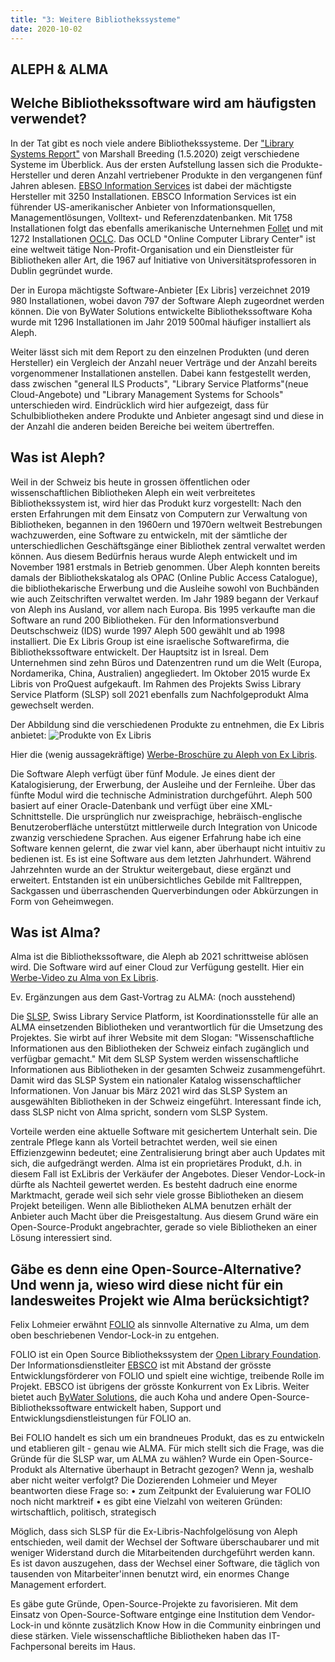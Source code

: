 ```yaml
---
title: "3: Weitere Bibliothekssysteme"
date: 2020-10-02
---
```



## ALEPH & ALMA

## Welche Bibliothekssoftware wird am häufigsten verwendet?
In der Tat gibt es noch viele andere Bibliothekssysteme. Der ["Library Systems Report"](https://americanlibrariesmagazine.org/wp-content/uploads/2020/04/charts-for-2020-Library-Systems-Report.pdf) von Marshall Breeding (1.5.2020) zeigt verschiedene Systeme im Überblick. Aus der ersten Aufstellung lassen sich die Produkte-Hersteller und deren Anzahl vertriebener Produkte in den vergangenen fünf Jahren ablesen. [EBSO Information Services](https://www.ebsco.com/) ist dabei der mächtigste Hersteller mit 3250 Installationen. EBSCO Information Services ist ein führender US-amerikanischer Anbieter von Informationsquellen, Managementlösungen, Volltext- und Referenzdatenbanken. Mit 1758 Installationen folgt das ebenfalls amerikanische Unternehmen [Follet](https://www.follettlearning.com/technology/products/library-management-system) und mit 1272 Installationen [OCLC](https://www.oclc.org/de/home.html). Das OCLD "Online Computer Library Center" ist eine weltweit tätige Non-Profit-Organisation und ein Dienstleister für Bibliotheken aller Art, die 1967 auf Initiative von Universitätsprofessoren in Dublin gegründet wurde. 

Der in Europa mächtigste Software-Anbieter [Ex Libris] verzeichnet 2019 980 Installationen, wobei davon 797 der Software Aleph zugeordnet werden können. Die von ByWater Solutions entwickelte Bibliothekssoftware Koha wurde mit 1296 Installationen im Jahr 2019 500mal häufiger installiert als Aleph.

Weiter lässt sich mit dem Report zu den einzelnen Produkten (und deren Hersteller) ein Vergleich der Anzahl neuer Verträge und der Anzahl bereits vorgenommener Installationen anstellen. Dabei kann festgestellt werden, dass zwischen "general ILS Products", "Library Service Platforms"(neue Cloud-Angebote) und "Library Management Systems for Schools" unterschieden wird. Eindrücklich wird hier aufgezeigt, dass für Schulbibliotheken andere Produkte und Anbieter angesagt sind und diese in der Anzahl die anderen beiden Bereiche bei weitem übertreffen.

## Was ist Aleph?
Weil in der Schweiz bis heute in grossen öffentlichen oder wissenschaftlichen Bibliotheken Aleph ein weit verbreitetes Bibliothekssystem ist, wird hier das Produkt kurz vorgestellt: 
Nach den ersten Erfahrungen mit dem Einsatz von Computern zur Verwaltung von Bibliotheken, begannen in den 1960ern und 1970ern weltweit Bestrebungen wachzuwerden, eine Software zu entwickeln, mit der sämtliche der unterschiedlichen Geschäftsgänge einer Bibliothek zentral verwaltet werden können. Aus diesem Bedürfnis heraus wurde Aleph entwickelt und im November 1981 erstmals in Betrieb genommen. Über Aleph konnten bereits damals der Bibliothekskatalog als OPAC (Online Public Access Catalogue), die bibliothekarische Erwerbung und die Ausleihe sowohl von Buchbänden wie auch Zeitschriften verwaltet werden. Im Jahr 1989 begann der Verkauf von Aleph ins Ausland, vor allem nach Europa. Bis 1995 verkaufte man die Software an rund 200 Bibliotheken. Für den Informationsverbund Deutschschweiz (IDS) wurde 1997 Aleph 500 gewählt und ab 1998 installiert. Die Ex Libris Group ist eine israelische Softwarefirma, die Bibliothekssoftware entwickelt. Der Hauptsitz ist in Isreal. Dem Unternehmen sind zehn Büros und Datenzentren rund um die Welt (Europa, Nordamerika, China, Australien) angegliedert. Im Oktober 2015 wurde Ex Libris von ProQuest aufgekauft. Im Rahmen des Projekts Swiss Library Service Platform (SLSP) soll 2021 ebenfalls zum Nachfolgeprodukt Alma gewechselt werden. 

Der Abbildung sind die verschiedenen Produkte zu entnehmen, die Ex Libris anbietet:
![Produkte von Ex Libris]({{https://github.com/KKBuhler/}}https://raw.githubusercontent.com/KKBuhler/BAIN/master/images/exlibris-produkteuebersicht.PNG)

Hier die (wenig aussagekräftige) [Werbe-Broschüre zu Aleph von Ex Libris](https://files.mtstatic.com/site_11811/draft_60429/0?Expires=1601899874&Signature=eHOW~6tWIMg6-PGEIAWNYNKveXHjVSvdU8plL2jy0OVjVs-4Axiz~rtQiwrUMashqQgp8OReYjmszFWkDn3orCyL2sP0jaQGhKQWKd7kePFxnL6kxHWCHiI70246ZuD1LwwgNZuJ5PgPxfJGwrn~o~Mnuru24BvfnVy7yCag6pw_&Key-Pair-Id=APKAJ5Y6AV4GI7A555NA). 

Die Software Aleph verfügt über fünf Module. Je eines dient der Katalogisierung, der Erwerbung, der Ausleihe und der Fernleihe. Über das fünfte Modul wird die technische Administration durchgeführt. Aleph 500 basiert auf einer Oracle-Datenbank und verfügt über eine XML-Schnittstelle. Die ursprünglich nur zweisprachige, hebräisch-englische Benutzeroberfläche unterstützt mittlerweile durch Integration von Unicode zwanzig verschiedene Sprachen. Aus eigener Erfahrung habe ich eine Software kennen gelernt, die zwar viel kann, aber überhaupt nicht intuitiv zu bedienen ist. Es ist eine Software aus dem letzten Jahrhundert. Während Jahrzehnten wurde an der Struktur weitergebaut, diese ergänzt und erweitert. Entstanden ist ein unübersichtliches Gebilde mit Falltreppen, Sackgassen und überraschenden Querverbindungen oder Abkürzungen in Form von Geheimwegen.

## Was ist Alma?
Alma ist die Bibliothekssoftware, die Aleph ab 2021 schrittweise ablösen wird. Die Software wird auf einer Cloud zur Verfügung gestellt. 
Hier ein [Werbe-Video zu Alma von Ex Libris](https://www.exlibrisgroup.com/products/alma-library-services-platform/?irl=libraryoffice).

Ev. Ergänzungen aus dem Gast-Vortrag zu ALMA: (noch ausstehend)

Die [SLSP](https://slsp.ch/de), Swiss Library Service Platform, ist Koordinationsstelle für alle an ALMA einsetzenden Bibliotheken und verantwortlich für die Umsetzung des Projektes. Sie wirbt auf ihrer Website mit dem Slogan: "Wissenschaftliche Informationen aus den Bibliotheken der Schweiz einfach zugänglich und verfügbar gemacht." Mit dem SLSP System werden wissenschaftliche Informationen aus Bibliotheken in der gesamten Schweiz zusammengeführt. Damit wird das SLSP System ein nationaler Katalog wissenschaftlicher Informationen. Von Januar bis März 2021 wird das SLSP System an ausgewählten Bibliotheken in der Schweiz eingeführt. Interessant finde ich, dass SLSP nicht von Alma spricht, sondern vom SLSP System. 

Vorteile werden eine aktuelle Software mit gesichertem Unterhalt sein. Die zentrale Pflege kann als Vorteil betrachtet werden, weil sie einen Effizienzgewinn bedeutet; eine Zentralisierung bringt aber auch Updates mit sich, die aufgedrängt werden. Alma ist ein proprietäres Produkt, d.h. in diesem Fall ist ExLibris der Verkäufer der Angebotes. Dieser Vendor-Lock-in dürfte als Nachteil gewertet werden. Es besteht dadruch eine enorme Marktmacht, gerade weil sich sehr viele grosse Bibliotheken an diesem Projekt beteiligen. Wenn alle Bibliotheken ALMA benutzen erhält der Anbieter auch Macht über die Preisgestaltung. Aus diesem Grund wäre ein Open-Source-Produkt angebrachter, gerade so viele Bibliotheken an einer Lösung interessiert sind. 

## Gäbe es denn eine Open-Source-Alternative? Und wenn ja, wieso wird diese nicht für ein landesweites Projekt wie Alma berücksichtigt?
Felix Lohmeier erwähnt [FOLIO](https://www.folio.org/about/) als sinnvolle Alternative zu Alma, um dem oben beschriebenen Vendor-Lock-in zu entgehen.

FOLIO ist ein Open Source Bibliothekssystem der [Open Library Foundation](https://openlibraryfoundation.org/). 
Der Informationsdienstleiter [EBSCO](https://www.ebsco.com/) ist mit Abstand der grösste Entwicklungsförderer von FOLIO und spielt eine wichtige, treibende Rolle im Projekt. EBSCO ist übrigens der grösste Konkurrent von Ex Libris. Weiter bietet auch [ByWater Solutions](https://bywatersolutions.com/projects), die auch Koha und andere Open-Source-Bibliothekssoftware entwickelt haben, Support und Entwicklungsdienstleistungen für FOLIO an.

Bei FOLIO handelt es sich um ein brandneues Produkt, das es zu entwickeln und etablieren gilt - genau wie ALMA. Für mich stellt sich die Frage, was die Gründe für die SLSP war, um ALMA zu wählen? Wurde ein Open-Source-Produkt als Alternative überhaupt in Betracht gezogen? Wenn ja, weshalb aber nicht weiter verfolgt? 
Die Dozierenden Lohmeier und Meyer beantworten diese Frage so:
•	zum Zeitpunkt der Evaluierung war FOLIO noch nicht marktreif
•	es gibt eine Vielzahl von weiteren Gründen: wirtschaftlich, politisch, strategisch

Möglich, dass sich SLSP  für die Ex-Libris-Nachfolgelösung von Aleph entschieden, weil damit der Wechsel der Software überschaubarer und mit weniger Widerstand durch die Mitarbeitenden durchgeführt werden kann. Es ist davon auszugehen, dass der Wechsel einer Software, die täglich von tausenden von Mitarbeiter'innen benutzt wird, ein enormes Change Management erfordert.

Es gäbe gute Gründe, Open-Source-Projekte zu favorisieren. Mit dem Einsatz von Open-Source-Software entginge eine Institution dem Vendor-Lock-in und könnte zusätzlich Know How in die Community einbringen und diese stärken. Viele wissenschaftliche Bibliotheken haben das IT-Fachpersonal bereits im Haus.

